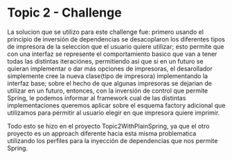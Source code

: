 # Topic 2 - Challenge

La solucion que se utilizo para este challenge fue: primero usando el principio de inversión de dependencias se desacoplaron los diferentes tipos de impresora de la seleccion
que el usuario quiere utilizar; esto permite que con una interfaz se represente el comportamiento basico que van a tener todas las distintas iteraciónes, permitiendo asi que si
en un futuro se quieran implementar o dar más opciones de impresoras, el desarollador simplemente cree la nueva clase(tipo de impresora) implementando la interfaz base; sobre el hecho de que algunas impresoras se dejarian de utilizar en un futuro, entonces, con la inversión de control que permite Spring, le podemos informar al framework cual de las 
distintas implementaciones queremos aplicar sobre el esquema factory adicional que utilizamos para permitir al usuario elegir en que impresora quiere imprimir.
 

Todo esto se hizo en el proyecto Topic2WithPlainSpring, ya que el otro proyecto es un approach diferente hacia esta misma problematica utilizando los perfiles para la inyección
de dependencias que nos permite Spring.

